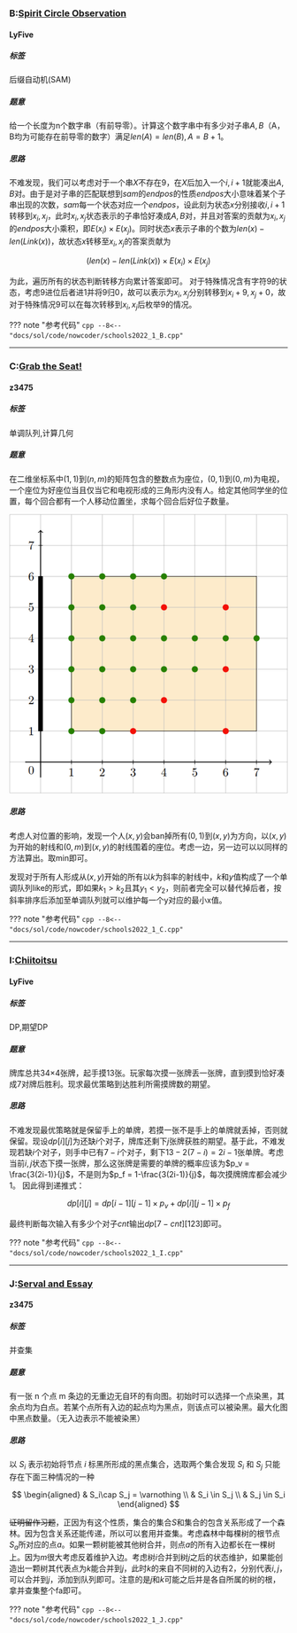 ### B:[Spirit Circle Observation](https://ac.nowcoder.com/acm/contest/33186/B)

#### LyFive

##### 标签

后缀自动机(SAM)

##### 题意

给一个长度为n个数字串（有前导零）。计算这个数字串中有多少对子串$A,B$（A，B均为可能存在前导零的数字）满足$len(A)=len(B),A = B + 1$。

##### 思路

不难发现，我们可以考虑对于一个串$X$不存在9，在$X$后加入一个$i,i+1$就能凑出$A,B$对。由于是对子串的匹配联想到$sam$的$endpos$的性质$endpos$大小意味着某个子串出现的次数，$sam$每一个状态对应一个$endpos$，设此刻为状态$x$分别接收$i,i+1$转移到$x_i,x_j$，此时$x_i,x_j$状态表示的子串恰好凑成$A,B$对，并且对答案的贡献为$x_i,x_j$的$endpos$大小乘积，即$E(x_i)\times E(x_j)$。同时状态$x$表示子串的个数为$len(x)-len(Link(x))$，故状态$x$转移至$x_i,x_j$的答案贡献为

$$
(len(x)-len(Link(x))\times E(x_i)\times E(x_j)
$$

为此，遍历所有的状态判断转移方向累计答案即可。
对于特殊情况含有字符9的状态，考虑9进位后者进1并将9归0，故可以表示为$x_i,x_j$分别转移到$x_i+9,x_j+0$，故对于特殊情况9可以在每次转移到$x_i,x_j$后枚举9的情况。

??? note "参考代码"
    ```cpp
    --8<-- "docs/sol/code/nowcoder/schools2022_1_B.cpp"
    ```

***
### C:[Grab the Seat!](https://ac.nowcoder.com/acm/contest/33186/C)

#### z3475

##### 标签

单调队列,计算几何

##### 题意

在二维坐标系中$(1,1)$到$(n,m)$的矩阵包含的整数点为座位，$(0,1)$到$(0,m)$为电视，一个座位为好座位当且仅当它和电视形成的三角形内没有人。给定其他同学坐的位置，每个回合都有一个人移动位置坐，求每个回合后好位子数量。

![](images/C.png)

##### 思路

考虑人对位置的影响，发现一个人$(x,y)$会ban掉所有$(0,1)$到$(x,y)$为方向，以$(x,y)$为开始的射线和$(0,m)$到$(x,y)$的射线围着的座位。考虑一边，另一边可以以同样的方法算出。取min即可。

发现对于所有人形成从$(x,y)$开始的所有以$k$为斜率的射线中，$k$和$y$值构成了一个单调队列like的形式，即如果$k_1>k_2$且其$y_1<y_2$，则前者完全可以替代掉后者，按斜率排序后添加至单调队列就可以维护每一个y对应的最小x值。


??? note "参考代码"
    ```cpp
    --8<-- "docs/sol/code/nowcoder/schools2022_1_C.cpp"
    ```

***
### I:[Chiitoitsu](https://ac.nowcoder.com/acm/contest/33186/I)
#### LyFive
##### 标签
DP,期望DP
##### 题意
牌库总共34×4张牌，起手摸13张。玩家每次摸一张牌丢一张牌，直到摸到恰好凑成7对牌后胜利。现求最优策略到达胜利所需摸牌数的期望。

##### 思路
不难发现最优策略就是保留手上的单牌，若摸一张不是手上的单牌就丢掉，否则就保留。现设$dp[i][j]$为还缺$i$个对子，牌库还剩下$j$张牌获胜的期望。基于此，不难发现若缺$i$个对子，则手中已有$7-i$个对子，剩下$13 - 2(7-i)=2i-1$张单牌。考虑当前$i,j$状态下摸一张牌，那么这张牌是需要的单牌的概率应该为$p_v = \frac{3(2i-1)}{j}$，不是则为$p_f = 1-\frac{3(2i-1)}{j}$，每次摸牌牌库都会减少1。
因此得到递推式：

$$
dp[i][j] = dp[i-1][j-1]\times p_v + dp[i][j-1]\times p_f
$$

最终判断每次输入有多少个对子$cnt$输出$dp[7 - cnt][123]$即可。

??? note "参考代码"
    ```cpp
    --8<-- "docs/sol/code/nowcoder/schools2022_1_I.cpp"
    ```

***
### J:[Serval and Essay](https://ac.nowcoder.com/acm/contest/33186/J)

#### z3475

##### 标签

并查集

##### 题意

有一张 n 个点 m 条边的无重边无自环的有向图。初始时可以选择一个点染黑，其余点均为白点。若某个点所有入边的起点均为黑点，则该点可以被染黑。最大化图中黑点数量。（无入边表示不能被染黑）

##### 思路

以 $S_i$ 表示初始将节点 $i$ 标黑所形成的黑点集合，选取两个集合发现 $S_i$ 和 $S_j$ 只能存在下面三种情况的一种

$$
\begin{aligned}
& S_i\cap S_j = \varnothing \\
& S_i \in S_j \\
& S_j \in S_i
\end{aligned}
$$

~~证明留作习题~~，正因为有这个性质，集合的集合$S$和集合的包含关系形成了一个森林。因为包含关系还能传递，所以可以套用并查集。考虑森林中每棵树的根节点$S_a$所对应的点$a$。如果一颗树能被其他树合并，则点$a$的所有入边都长在一棵树上。因为$m$很大考虑反着维护入边。考虑树$i$合并到树$j$之后的状态维护，如果能创造出一颗树其代表点为$k$能合并到$j$，此时$k$的来自不同树的入边有2，分别代表$i,j$，可以合并到$j$，添加到队列即可。注意的是$j$和$k$可能之后并是各自所属的树的根，拿并查集整个fa即可。

??? note "参考代码"
    ```cpp
    --8<-- "docs/sol/code/nowcoder/schools2022_1_J.cpp"
    ```